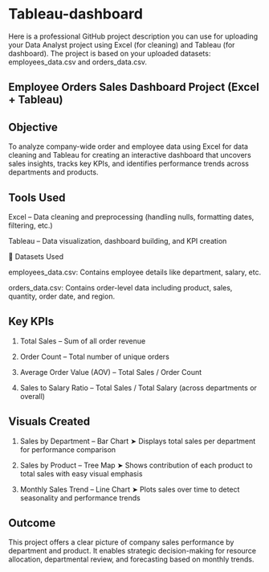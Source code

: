 # Tableau-dashboard
Here is a professional GitHub project description you can use for uploading your Data Analyst project using Excel (for cleaning) and Tableau (for dashboard). The project is based on your uploaded datasets: employees_data.csv and orders_data.csv.

## Employee Orders Sales Dashboard Project (Excel + Tableau)

## Objective

To analyze company-wide order and employee data using Excel for data cleaning and Tableau for creating an interactive dashboard that uncovers sales insights, tracks key KPIs, and identifies performance trends across departments and products.

## Tools Used

Excel – Data cleaning and preprocessing (handling nulls, formatting dates, filtering, etc.)

Tableau – Data visualization, dashboard building, and KPI creation

📁 Datasets Used

employees_data.csv: Contains employee details like department, salary, etc.

orders_data.csv: Contains order-level data including product, sales, quantity, order date, and region.

## Key KPIs

1. Total Sales – Sum of all order revenue

2. Order Count – Total number of unique orders

3. Average Order Value (AOV) – Total Sales / Order Count

4. Sales to Salary Ratio – Total Sales / Total Salary (across departments or overall)


## Visuals Created

1. Sales by Department – Bar Chart
➤ Displays total sales per department for performance comparison

2. Sales by Product – Tree Map
➤ Shows contribution of each product to total sales with easy visual emphasis

3. Monthly Sales Trend – Line Chart
➤ Plots sales over time to detect seasonality and performance trends


## Outcome

This project offers a clear picture of company sales performance by department and product. It enables strategic decision-making for resource allocation, departmental review, and forecasting based on monthly trends.
